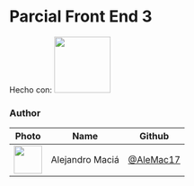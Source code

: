 # Parcial Front End 3

Hecho con:
<img src="https://scontent.fsfn6-1.fna.fbcdn.net/v/t39.30808-6/312348033_170387228977788_2915357052857295644_n.jpg?_nc_cat=110&ccb=1-7&_nc_sid=09cbfe&_nc_ohc=1DA-YaOI7g0AX_0KfcM&_nc_ht=scontent.fsfn6-1.fna&oh=00_AfDp56jdlHd3E8l0I9hfGFPCwQuL13J1L5VZ4SElAsHHyA&oe=647F86E2" height="100">

### Author

| Photo | Name | Github
| :-----: | :-----: | :-----: |
<img src="https://avatars.githubusercontent.com/u/84101790?v=4" height="50" width="50">| Alejandro Maciá | [@AleMac17](https://github.com/AleMac17)
